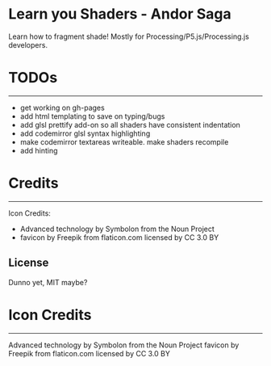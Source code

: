 # Learn you Shaders - Andor Saga

Learn how to fragment shade! Mostly for Processing/P5.js/Processing.js developers.


# TODOs
----
  - get working on gh-pages
  - add html templating to save on typing/bugs
  - add glsl prettify add-on so all shaders have consistent indentation
  - add codemirror glsl syntax highlighting
  - make codemirror textareas writeable. make shaders recompile
  - add hinting


# Credits
----
Icon Credits:
 - Advanced technology by Symbolon from the Noun Project
 - favicon by Freepik from flaticon.com licensed by CC 3.0 BY


License
----

Dunno yet, MIT maybe?


# Icon Credits
----
Advanced technology by Symbolon from the Noun Project
favicon by Freepik from flaticon.com licensed by CC 3.0 BY